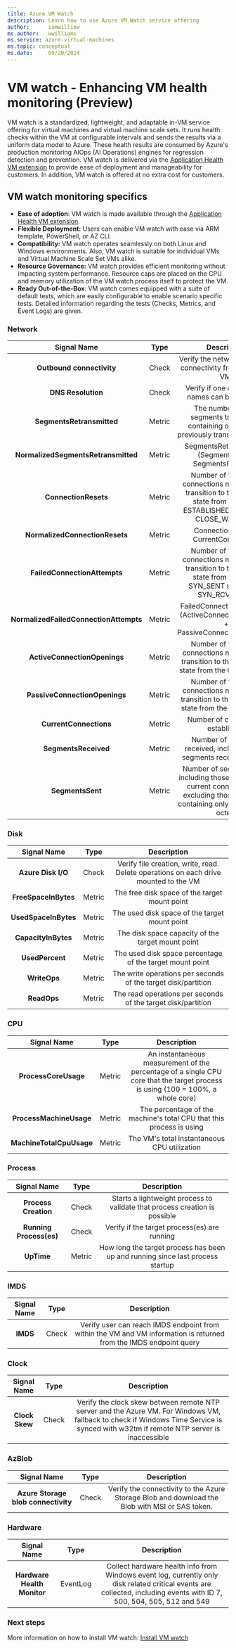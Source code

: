 ```yaml
---
title: Azure VM Watch
description: Learn how to use Azure VM Watch service offering
author:      iamwilliew 
ms.author:   wwilliams
ms.service: azure-virtual-machines
ms.topic: conceptual
ms.date:     09/20/2024
---
```


# VM watch - Enhancing VM health monitoring (Preview)

VM watch is a standardized, lightweight, and adaptable in-VM service offering for virtual machines and virtual machine scale sets. It runs health checks within the VM at configurable intervals and sends the results via a uniform data model to Azure. These health results are consumed by Azure's production monitoring AIOps (AI Operations) engines for regression detection and prevention. VM watch is delivered via the [Application Health VM extension](/azure/virtual-machines/extensions/health-extension?tabs=rest-api) to provide ease of deployment and manageability for customers. In addition, VM watch is offered at no extra cost for customers. 

## VM watch monitoring specifics

- **Ease of adoption**: VM watch is made available through the [Application Health VM extension](/azure/virtual-machines/extensions/health-extension?tabs=rest-api). 
- **Flexible Deployment:** Users can enable VM watch with ease via ARM template, PowerShell, or AZ CLI.
- **Compatibility:** VM watch operates seamlessly on both Linux and Windows environments. Also, VM watch is suitable for individual VMs and Virtual Machine Scale Set VMs alike.
- **Resource Governance:** VM watch provides efficient monitoring without impacting system performance. Resource caps are placed on the CPU and memory utilization of the VM watch process itself to protect the VM.
- **Ready Out-of-the-Box**: VM watch comes equipped with a suite of default tests, which are easily configurable to enable scenario specific tests. Detailed information regarding the tests (Checks, Metrics, and Event Logs) are given.

### Network

| **Signal Name** | **Type** | **Description** |
|:---:|:---:|:---:|
| **Outbound connectivity** | Check | Verify the network outbound connectivity from the Azure VM. |
| **DNS Resolution** | Check | Verify if one or more dns names can be resolved. |
| **SegmentsRetransmitted** | Metric | The number of TCP segments transmitted containing one or more previously transmitted octets. |
| **NormalizedSegmentsRetransmitted** | Metric | SegmentsRetransmitted / (SegmentsSent + SegmentsReceived) |
| **ConnectionResets** | Metric | Number of times TCP connections made a direct transition to the CLOSED state from either the ESTABLISHED state or the CLOSE_WAIT state |
| **NormalizedConnectionResets** | Metric | ConnectionResets / CurrentConnections |
| **FailedConnectionAttempts** | Metric | Number of times TCP connections made a direct transition to the CLOSED state from either the SYN_SENT state or the SYN_RCVD state. |
| **NormalizedFailedConnectionAttempts** | Metric | FailedConnectionAttempts / (ActiveConnectionOpenings + PassiveConnectionOpenings) |
| **ActiveConnectionOpenings** | Metric | Number of times TCP connections made a direct transition to the SYN_SENT state from the CLOSED state |
| **PassiveConnectionOpenings** | Metric | Number of times TCP connections made a direct transition to the SYN_RCVD state from the LISTEN state |
| **CurrentConnections** | Metric | Number of connections established |
| **SegmentsReceived** | Metric | Number of segments received, including those segments received in error |
| **SegmentsSent** | Metric | Number of segments sent, including those segments on current connections but excluding those segments containing only retransmitted octets |

 

### Disk

| **Signal Name** | **Type** | **Description** |
|:---:|:---:|:---:|
| **Azure Disk I/O** | Check | Verify file creation, write, read. Delete operations on each drive mounted to the VM |
| **FreeSpaceInBytes** | Metric | The free disk space of the target mount point |
| **UsedSpaceInBytes** | Metric | The used disk space of the target mount point |
| **CapacityInBytes**  | Metric | The disk space capacity of the target mount point |
| **UsedPercent**      | Metric | The used disk space percentage of the target mount point |
| **WriteOps**         | Metric | The write operations per seconds of the target disk/partition |
| **ReadOps**          | Metric | The read operations per seconds of the target disk/partition | 


### CPU

| **Signal Name** | **Type** | **Description** |
|:---:|:---:|:---:|
| **ProcessCoreUsage** | Metric | An instantaneous measurement of the percentage of a single CPU core that the target process is using (100 = 100%, a whole core) |
| **ProcessMachineUsage** | Metric | The percentage of the machine's total CPU that this process is using |
| **MachineTotalCpuUsage** | Metric | The VM's total instantaneous CPU utilization |

 

### Process

| **Signal Name** | **Type** | **Description** |
|:---:|:---:|:---:|
| **Process Creation** | Check | Starts a lightweight process to validate that process creation is possible |
| **Running Process(es)** | Check | Verify if the target process(es) are running |
| **UpTime** | Metric | How long the target process has been up and running since last process startup |

 

### IMDS

| **Signal Name** | **Type** | **Description** |
|:---:|:---:|:---:|
| **IMDS** | Check | Verify user can reach IMDS endpoint from within the VM and VM information is returned from the IMDS endpoint query |

 

### Clock

| **Signal Name** | **Type** | **Description** |
|:---:|:---:|:---:|
| **Clock Skew** | Check | Verify the clock skew between remote NTP server and the Azure VM. For Windows VM, fallback to check if Windows Time Service is synced with w32tm if remote NTP server is inaccessible |

 

### AzBlob

| **Signal Name** | **Type** | **Description** |
|:---:|:---:|:---:|
| **Azure Storage blob connectivity** | Check | Verify the connectivity to the Azure Storage Blob and download the Blob with MSI or SAS token. |

### Hardware

| **Signal Name** | **Type** | **Description** |
|:---:|:---:|:---:|
| **Hardware Health Monitor** | EventLog | Collect hardware health info from Windows event log, currently only disk related critical events are collected, including events with ID 7, 500, 504, 505, 512 and 549 |

### Next steps

More information on how to install VM watch: [Install VM watch](install-vm-watch.md)



